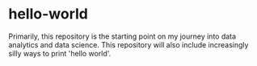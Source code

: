 # hello-world
Primarily, this repository is the starting point on my journey into data analytics and data science.
This repository will also include increasingly silly ways to print 'hello world'.
